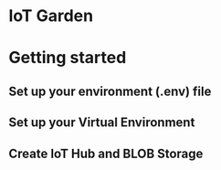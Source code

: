 # IoT Garden

# Getting started
## Set up your environment (.env) file

## Set up your Virtual Environment

## Create IoT Hub and BLOB Storage


